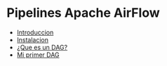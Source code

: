 # Pipelines Apache AirFlow 

- [Introduccion](Introduccion.md)
- [Instalacion](Instalacion.md)
- [¿Que es un DAG?](Dag.md)
- [Mi primer DAG](airflow/dags/mi_primer_dag.py)






